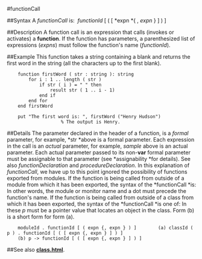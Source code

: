 
#functionCall

##Syntax
A *functionCall* is:
 *functionId* [ ( [ *expn *{ , *expn* } ] ) ]



##Description
A function call is an expression that calls (invokes or activates) a **function**. If the function has parameters, a parenthesized list of expressions (*expns*) must follow the function's name (*functionId*).



##Example
This function takes a string containing a blank and returns the first word in the string (all the characters up to the first blank).


        function firstWord ( str : string ): string
            for i : 1 .. length ( str )
                if str ( i ) = " " then
                    result str ( 1 .. i - 1)
                end if
            end for
        end firstWord
        
        put "The first word is: ", firstWord ("Henry Hudson")   
                        % The output is Henry.
##Details
The parameter declared in the header of a function, is a *formal* parameter, for example, *str *above is a formal parameter. Each expression in the call is an *actual* parameter, for example, *sample* above is an actual parameter.
Each actual parameter passed to its non-**var** formal parameter must be assignable to that parameter (see *assignability *for details). See also *functionDeclaration* and *procedureDeclaration*.
In this explanation of *functionCall*, we have up to this point ignored the possibility of functions exported from modules. If the function is being called from outside of a module from which it has been exported, the syntax of the *functionCall *is:
In other words, the module or monitor name and a dot must precede the function's name. If the function is being called from outside of a class from which it has been exported, the syntax of the *functionCall *is one of:
In these *p* must be a pointer value that locates an object in the class. Form (b) is a short form for form (a).


        moduleId . functionId [ ( expn {, expn } ) ]        (a) classId ( p ) . functionId [ ( [ expn {, expn } ] ) ]
        (b) p -> functionId [ ( [ expn {, expn } ] ) ]
##See also
**[class.html](class)**.


